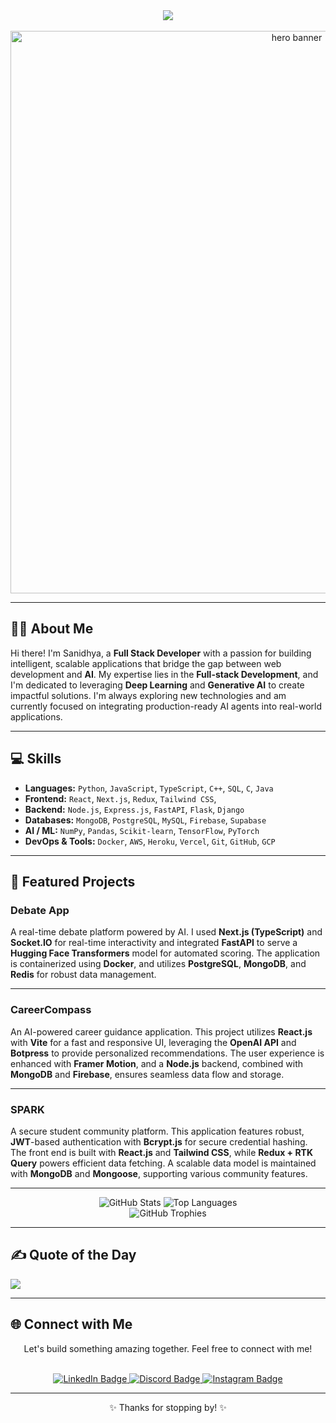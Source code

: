 <div align="center">
  <a href="https://git.io/typing-svg">
    <img src="https://readme-typing-svg.herokuapp.com?font=Fira+Code&weight=600&size=30&pause=1000&color=5FF727&center=true&vCenter=true&width=700&lines=👋+Hi!+I'm+Sanidhya+Vats;🚀+Full+Stack+Developer;🤖+AI+%2F+ML+Enthusiast;⚡+Web+%2B+AI+Integrator" />
  </a>
  <br>
  <br>
  <img src="https://tenor.com/view/kirokaze-gif-18208120.gif" width="900" alt="hero banner" />
</div>

---

## 👨‍💻 About Me

Hi there! I'm Sanidhya, a **Full Stack Developer** with a passion for building intelligent, scalable applications that bridge the gap between web development and **AI**. My expertise lies in the **Full-stack Development**, and I'm dedicated to leveraging **Deep Learning** and **Generative AI** to create impactful solutions. I'm always exploring new technologies and am currently focused on integrating production-ready AI agents into real-world applications.

---

## 💻 Skills

* **Languages:** `Python`, `JavaScript`, `TypeScript`, `C++`, `SQL`, `C`, `Java` 
* **Frontend:** `React`, `Next.js`, `Redux`, `Tailwind CSS`, 
* **Backend:** `Node.js`, `Express.js`, `FastAPI`, `Flask`, `Django`
* **Databases:** `MongoDB`, `PostgreSQL`, `MySQL`, `Firebase`, `Supabase`
* **AI / ML:** `NumPy`, `Pandas`, `Scikit-learn`, `TensorFlow`, `PyTorch`
* **DevOps & Tools:** `Docker`, `AWS`, `Heroku`, `Vercel`, `Git`, `GitHub`, `GCP`

---

## 🚀 Featured Projects

### **Debate App**
A real-time debate platform powered by AI. I used **Next.js (TypeScript)** and **Socket.IO** for real-time interactivity and integrated **FastAPI** to serve a **Hugging Face Transformers** model for automated scoring. The application is containerized using **Docker**, and utilizes **PostgreSQL**, **MongoDB**, and **Redis** for robust data management.

---

### **CareerCompass**
An AI-powered career guidance application. This project utilizes **React.js** with **Vite** for a fast and responsive UI, leveraging the **OpenAI API** and **Botpress** to provide personalized recommendations. The user experience is enhanced with **Framer Motion**, and a **Node.js** backend, combined with **MongoDB** and **Firebase**, ensures seamless data flow and storage.

---

### **SPARK**
A secure student community platform. This application features robust, **JWT**-based authentication with **Bcrypt.js** for secure credential hashing. The front end is built with **React.js** and **Tailwind CSS**, while **Redux + RTK Query** powers efficient data fetching. A scalable data model is maintained with **MongoDB** and **Mongoose**, supporting various community features.

---

<div align="center">
  <img src="https://github-readme-stats.vercel.app/api?username=Sanidhya14321&show_icons=true&theme=tokyonight&hide_border=true&count_private=true" alt="GitHub Stats" />
  <img src="https://github-readme-stats.vercel.app/api/top-langs/?username=Sanidhya14321&layout=compact&theme=tokyonight&hide_border=true" alt="Top Languages" />
  <br>
  <img src="https://github-profile-trophy.vercel.app/?username=Sanidhya14321&theme=matrix&no-frame=true&row=1&column=6" alt="GitHub Trophies"/>
</div>

---

## ✍️ Quote of the Day
![](https://quotes-github-readme.vercel.app/api?type=horizontal&theme=tokyonight)

---

## 🌐 Connect with Me

<div align="center">
  <p>Let's build something amazing together. Feel free to connect with me!</p>
  <br>
  <a href="https://www.linkedin.com/in/sanidhya-vats-9344522b7/" target="_blank">
    <img src="https://img.shields.io/badge/LinkedIn-%230077B5.svg?style=for-the-badge&logo=linkedin&logoColor=white" alt="LinkedIn Badge"/>
  </a>
  <a href="htttps://discord.gg/sanidhya_vats" target="_blank">
    <img src="https://img.shields.io/badge/Discord-%237289DA.svg?style=for-the-badge&logo=discord&logoColor=white" alt="Discord Badge"/>
  </a>
  <a href="https://instagram.com/_vats14321" target="_blank">
    <img src="https://img.shields.io/badge/Instagram-%23E4405F.svg?style=for-the-badge&logo=Instagram&logoColor=white" alt="Instagram Badge"/>
  </a>
</div>

---

<div align="center">
  ✨ Thanks for stopping by! ✨
  <br>
</div>
